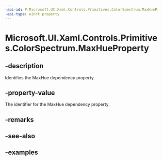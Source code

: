 ```yaml
---
-api-id: P:Microsoft.UI.Xaml.Controls.Primitives.ColorSpectrum.MaxHueProperty
-api-type: winrt property
---
```

<!-- Property syntax.
public DependencyProperty MaxHueProperty { get; }
-->

# Microsoft.UI.Xaml.Controls.Primitives.ColorSpectrum.MaxHueProperty


## -description

Identifies the MaxHue dependency property.


## -property-value

The identifier for the MaxHue dependency property.


## -remarks


## -see-also


## -examples


